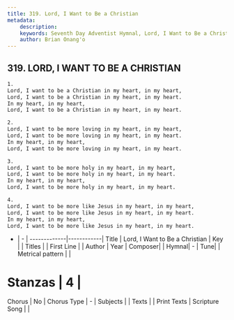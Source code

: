 ```yaml
---
title: 319. Lord, I Want to Be a Christian
metadata:
    description: 
    keywords: Seventh Day Adventist Hymnal, Lord, I Want to Be a Christian, , 
    author: Brian Onang'o
---
```



## 319. LORD, I WANT TO BE A CHRISTIAN

```txt
1.
Lord, I want to be a Christian in my heart, in my heart,
Lord, I want to be a Christian in my heart, in my heart.
In my heart, in my heart,
Lord, I want to be a Christian in my heart, in my heart.

2.
Lord, I want to be more loving in my heart, in my heart,
Lord, I want to be more loving in my heart, in my heart.
In my heart, in my heart,
Lord, I want to be more loving in my heart, in my heart.

3.
Lord, I want to be more holy in my heart, in my heart,
Lord, I want to be more holy in my heart, in my heart.
In my heart, in my heart,
Lord, I want to be more holy in my heart, in my heart.

4.
Lord, I want to be more like Jesus in my heart, in my heart,
Lord, I want to be more like Jesus in my heart, in my heart.
In my heart, in my heart,
Lord, I want to be more like Jesus in my heart, in my heart.
```

- |   -  |
-------------|------------|
Title | Lord, I Want to Be a Christian |
Key |  |
Titles |  |
First Line |  |
Author | 
Year | 
Composer|  |
Hymnal|  - |
Tune|  |
Metrical pattern | |
# Stanzas | 4 |
Chorus | No |
Chorus Type | - |
Subjects |  |
Texts |  |
Print Texts | 
Scripture Song |  |
  
